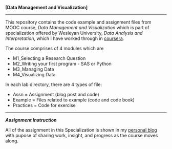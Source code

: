 **[Data Management and Visualization]**

***

This repository contains the code example and assignment files from MOOC course, *Data Management and Visualization* which is part of specialization offered by Wesleyan University, *Data Analysis and Interpretation*, which I have worked through in [coursera](https://www.coursera.org/specializations/data-analysis).

The course comprises of 4 modules which are 
- M1_Selecting a Research Question  
- M2_Writing your first program - SAS or Python  
- M3_Managing Data  
- M4_Visualizing Data  

In each lab directory, there are 4 types of file:  
- Assn = Assignment (blog post and code)
- Example = Files related to example (code and code book)  
- Practices = Code for exercise

***

***Assignment Instruction***

All of the assignment in this Specialization is shown in my [personal blog](http://smallpiworld.tumblr.com/) with pupose of sharing work, insight, and progress as the course moves along. 